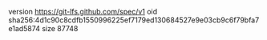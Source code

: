 version https://git-lfs.github.com/spec/v1
oid sha256:4d1c90c8cdfb1550996225ef7179ed130684527e9e03cb9c6f79bfa7e1ad5874
size 87748
